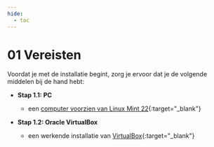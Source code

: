 ```yaml
---
hide:
  - toc
---
```


# 01 Vereisten
Voordat je met de installatie begint, zorg je ervoor dat je de volgende middelen bij de hand hebt:

- **Stap 1.1: PC**
    - een [computer voorzien van Linux Mint 22](../windows11-linuxmint22-dual-boot-uefi/index.md){:target="_blank"} 
    
- **Stap 1.2: Oracle VirtualBox**
    - een werkende installatie van [VirtualBox](../../howtos/setup-virtualbox7-linuxmint22-distributierepo/index.md){:target="_blank"}